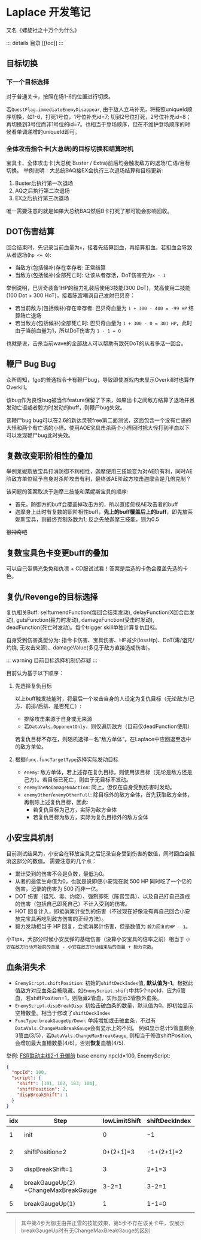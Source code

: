 # Laplace 开发笔记

又名《螺旋社之十万个为什么》

::: details 目录
[[toc]]
:::

## 目标切换

### 下一个目标选择

对于普通关卡，按照在场1-6的位置进行切换。

若`QuestFlag.immediateEnemyDisappear`, 由于敌人立马补充，将按照uniqueId顺序切换，如1-6，打死1号位，1号位补充id=7;
切到2号位打死，2号位补充id=8；再切换到3号位而非1号位的id=7。也相当于登场顺序，但在不维护登场顺序的时候看单调递增的uniqueId即可。

### 全体攻击指令卡(大总统)的目标切换和结算时机

宝具卡、全体攻击卡(大总统 Buster / Extra)前后均会触发敌方的退场/亡语/目标切换。
举例说明：大总统BAQ接EX会执行三次退场结算和目标更新:

1. Buster后执行第一次退场
2. AQ之后执行第二次退场
3. EX之后执行第三次退场

唯一需要注意的就是如果大总统BAQ然后B卡打死了那可能会影响回收。

## DOT伤害结算

回合结束时，先记录当前血量为`x`，接着先结算回血，再结算扣血。若扣血会导致从者退场(`hp <= 0`):

- 当敌方(包括候补)存在幸存者: 正常结算
- 当敌方(包括候补)全部死亡时: 让该从者存活，DoT伤害变为`x - 1`

举例说明，巴贝奇装备1HP的毅力礼装后使用3技能(300 DoT)，梵高使用二技能(100 Dot + 300 HoT)，接着陈宫嘲讽自己发射巴贝奇：

- 若当前敌方(包括候补)存在幸存者: 巴贝奇血量为 `1 + 300 - 400 = -99 HP` 结算阵亡退场
- 若当敌方(包括候补)全部死亡时: 巴贝奇血量为 `1 + 300 - 0 = 301 HP`，此时由于当前血量为1，所以DoT伤害为 `1 - 1 = 0`

也就是说，击杀当前wave的全部敌人可以帮助有致死DoT的从者多活一回合。

## 鞭尸 Bug Bug

众所周知，fgo的普通指令卡有鞭尸bug，导致即使游戏内未显示Overkill时也算作Overkill。

该bug作为良性bug被当作feature保留了下来，如果出卡之间敌方结算了退场并且发动亡语或者毅力时发动的buff，则鞭尸bug失效。

该鞭尸bug bug可以在2.6的新达灵顿free第二面测试，这面包含一个没有亡语的大怪和两个有亡语的小怪。使用AOE宝具击杀两个小怪同时把大怪打到半血以下可以发现鞭尸bug此时失效。

## 复数改变职阶相性的叠加

举例莱妮斯放宝具打消防御不利相性，迦摩使用三技能变为对AE阶有利，同时AE阶敌方单位赋予自身对杀阶攻击有利，最终该AE阶敌方攻击迦摩会是几倍克制？

该问题的答案取决于迦摩三技能和莱妮斯宝具的顺序:

- 首先，防御方的buff会覆盖掉攻击方的，所以直接忽视AE攻击者的buff
- 迦摩身上此时有复数的职阶相性buff，**先上的buff覆盖后上的buff**，即先放莱妮斯宝具，则最终克制系数为1; 反之先放迦摩三技能，则为0.5

~~很神奇吧~~

## 复数宝具色卡变更buff的叠加

可以自己带俩光兔兔和仇凛 + CD服试试看！答案是后选的卡色会覆盖先选的卡色。

## 复仇/Revenge的目标选择

复仇相关Buff: selfturnendFunction(每回合结束发动), delayFunction(X回合后发动), gutsFunction(毅力时发动),
damageFunction(受击时发动), deadFunction(死亡时发动)。每个trigger skill单独计算复仇目标。

自身受到伤害类型分为: 指令卡伤害、宝具伤害、HP减少(lossHp)、DoT(毒/诅咒/灼烧, 无攻击来源)、damageValue(多见于敌方直接造成伤害)。

::: warning
目前目标选择机制仍存疑
:::

目前认为基于以下顺序：

1. 先选择复仇目标

   以上buff触发技能时，将最后一个攻击自身的人设定为复仇目标（无论敌方/己方、前排/后排、是否死亡）:

   - 排除攻击来源于自身或无来源
   - 若`DataVals.OpponentOnly`，则仅遍历敌方（目前仅deadFunction使用）

   若复仇目标不存在，则随机选择一名“敌方单体”。在Laplace中应回退至选中的敌方单位。

2. 根据`func.funcTargetType`选择实际发动目标

   - `enemy`: 敌方单体，若上述存在复仇目标，则使用该目标（无论是敌方还是己方）。若目标已死亡，则由于无目标不发动。
   - `enemyOneNoDamageNoAction`: 同上，但仅在自身受到伤害时发动。
   - `enemyOther`/`enemyOtherFull`: 除目标外的敌方全体，首先获取敌方全体，再剔除上述复仇目标，因此:
     - 若复仇目标为己方，实际为敌方全体
     - 若复仇目标为敌方，实际为复仇目标外的敌方全体

## 小安宝具机制

目前测试结果为，小安会在释放宝具之后记录自身受到伤害的数值，同时回血会抵消这部分的数值。
需要注意的几个点：

- 累计受到的伤害不会是负数，最低为0。
- 从者的最低生命值为0，也就是说即便小安现在就 500 HP 同时吃了一个亿的伤害，记录的伤害为 500 而非一亿。
- DOT 伤害（诅咒、毒、灼烧）、强制即死（陈宫宝具）、以及自己打自己造成的伤害（包括自己即死自己）不计入受到的伤害。
- HOT 回复计入，即抵消累计受到的伤害（不过现在好像没有再自己回合小安放完宝具再吃到敌方伤害的正经方法）。
- 毅力发动相当于 HP 回复，会抵消累计伤害，但是数值为 `毅力回复的HP - 1`。

小Tips，大部分时候小安反弹的基础伤害（没算小安宝具的倍率之前）相当于 `小安在敌方行动开始前的血量 - 小安在敌方行动结束后的血量 + 毅力次数`。

## 血条消失术

- `EnemyScript.shiftPosition`: 初始的`shiftDeckIndex`值, **默认值为-1**。根据此值敌方对应血条会被隐藏。如`EnemyScript.shift`中共5个npcId，应为6管血，若shiftPosition=1，则隐藏2管血，实际显示3管额外血条。
- `EnemyScript.dispBreakDisp`: 初始击破血条的数量，默认值为0。即初始显示空槽数量。相当于修改了`shiftDeckIndex`
- `FuncType.breakGaugeUp/Down`: 单纯增加或击破血条，不过有`DataVals.ChangeMaxBreakGauge`会有显示上的不同。
  例如显示总计5管血剩余3管血(3/5)，若`DataVals.ChangeMaxBreakGauge`, 则相当于修改shiftPosition, 会增加最大血槽数量(4/6)，否则**恢复**血槽(4/5).

举例: [FSR联动主线2-1 丑御前](https://apps.atlasacademy.io/db/JP/quest/94091502/1)
base enemy npcId=100, EnemyScript:

```json
{
  "npcId": 100,
  "script": {
    "shift": [101, 102, 103, 104],
    "shiftPosition": 2,
    "dispBreakShift": 1
  }
}
```

| idx | **Step**                                | **lowLimitShift** | **shiftDeckIndex** | **curNpcId** | **Bars**    |
| --- | --------------------------------------- | ----------------- | ------------------ | ------------ | ----------- |
| 1   | init                                    | 0                 | -1                 | 100          | ◆◆◆◆<br>5/5 |
| 2   | shiftPosition=2                         | 0+(2+1)=3         | -1+(2+1)=2         | 103          | ◆<br>2/2    |
| 3   | dispBreakShift=1                        | 3                 | 2+1=3              | 104          | ◇<br>1/2    |
| 4   | breakGaugeUp(2)<br>+ChangeMaxBreakGauge | 3-2=1             | 3-2=1              | 102          | ◆◆◇<br>3/4  |
| 5   | breakGaugeUp(1)                         | 1                 | 1-1=0              | 101          | ◆◆◆<br>4/4  |

> 其中第4步为御主由井正雪的技能效果，第5步不存在该关卡中，仅展示breakGaugeUp时有无ChangeMaxBreakGauge的区别
